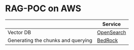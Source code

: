 # RAG-POC on AWS

|                                    | Service                                            |
|------------------------------------|----------------------------------------------------|
| Vector DB                          | [OpenSearch](../Vector-Databases/OpenSearch.md)    |
| Generating the chunks and querying | [BedRock](../AWS-Services/AmazonBedrock/Readme.md) |
